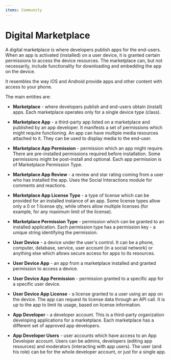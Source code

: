 ```yaml
---
items: Community
---
```


# Digital Marketplace

A digital marketplace is where developers publish apps for the end-users. When an app is activated (installed) on a user device, it is granted certain permissions to access the device resources. The marketplace can, but not necessarily, include functionality for downloading and embedding the app on the device.

It resembles the way iOS and Android provide apps and other content with access to your phone.

The main entities are:

- **Marketplace** - where developers publish and end-users obtain (install) apps. Each marketplace operates only for a single device type (class).

- **Marketplace App** - a third-party app listed on a marketplace and published by an app developer. It manifests a set of permissions which might require functioning. An app can have multiple media resources attached to it. They can be used to display media to the end-user. 

- **Marketplace App Permission** - permission which an app might require. There are pre-installed permissions required before installation. Some permissions might be post-install and optional. Each app permission is of Marketplace Permission Type.

- **Marketplace App Review** - a review and star rating coming from a user who has installed the app. Uses the Social Interactions module for comments and reactions.

- **Marketplace App License Type** - a type of license which can be provided for an installed instance of an app. Some license types allow only a 0 or 1 license qty, while others allow multiple licenses (for example, for any maximum limit of the license).

- **Marketplace Permission Type** - permission which can be granted to an installed application. Each permission type has a permission key - a unique string identifying the permission.

- **User Device** - a device under the user's control. It can be a phone, computer, database, service, user account (in a social network) or anything else which allows secure access for apps to its resources.

- **User Device App** - an app from a marketplace installed and granted permission to access a device.

- **User Device App Permission** - permission granted to a specific app for a specific user device.

- **User Device App License** - a license granted to a user using an app on the device. The app can request its license data through an API call. It is up to the app to limit its usage, based on license information.

- **App Developer** - a developer account. This is a third-party organization developing applications for a marketplace. Each marketplace has a different set of approved app developers.

- **App Developer Users** - user accounts which have access to an App Developer account. Users can be admins, developers (editing app resources) and moderators (interacting with app users). The user (and his role) can be for the whole developer account, or just for a single app.


